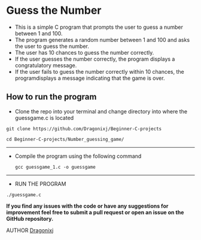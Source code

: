 # Guess the Number

- This is a simple C program that prompts the user to guess a number between 1 and 100.
- The program generates a random number between 1 and 100 and asks the user to guess the number.
- The user has 10 chances to guess the number correctly.
- If the user guesses the number correctly, the program displays a congratulatory message.
- If the user fails to guess the number correctly within 10 chances, the programdisplays a message indicating that the game is over.

## How to run the program

- Clone the repo into your terminal and change directory into where the guessgame.c is located

```
git clone https://github.com/Dragonixj/Beginner-C-projects

cd Beginner-C-projects/Number_guessing_game/
```

---

- Compile the program using the following command
  ```
  gcc guessgame_1.c -o guessgame
  ```

---

- RUN THE PROGRAM

```
./guessgame.c
```

**If you find any issues with the code or have any suggestions for improvement
feel free to submit a pull request or open an issue on the GitHub repository.**

AUTHOR
<a href = "https://github.com/Dragonixj">Dragonixj</a>
